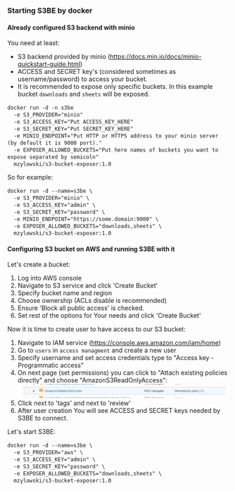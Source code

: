 ### Starting S3BE by docker


#### Already configured S3 backend with minio
You need at least:
* S3 backend provided by minio (https://docs.min.io/docs/minio-quickstart-guide.html)
* ACCESS and SECRET key's (considered sometimes as username/password) to access your bucket.
* It is recommended to expose only specific buckets. In this example bucket `downloads` and `sheets` will be exposed.

```
docker run -d -n s3be
  -e S3_PROVIDER="minio"
  -e S3_ACCESS_KEY="Put ACCESS_KEY_HERE"
  -e S3_SECRET_KEY="Put SECRET_KEY_HERE"
  -e MINIO_ENDPOINT="Put HTTP or HTTPS address to your minio server (by default it is 9000 port)."
  -e EXPOSER_ALLOWED_BUCKETS="Put here names of buckets you want to expose separated by semicoln"
  mzylowski/s3-bucket-exposer:1.0
```
So for example:
```
docker run -d --name=s3be \
  -e S3_PROVIDER="minio" \
  -e S3_ACCESS_KEY="admin" \
  -e S3_SECRET_KEY="password" \
  -e MINIO_ENDPOINT="https://some.domain:9000" \
  -e EXPOSER_ALLOWED_BUCKETS="downloads,sheets" \
  mzylowski/s3-bucket-exposer:1.0
```

#### Configuring S3 bucket on AWS and running S3BE with it
Let's create a bucket:
1. Log into AWS console
2. Navigate to S3 service and click 'Create Bucket'
3. Specify bucket name and region
4. Choose ownership (ACLs disable is recommended)
5. Ensure 'Block all public access' is checked.
6. Set rest of the options for Your needs and click 'Create Bucket'

Now it is time to create user to have access to our S3 bucket:
1. Navigate to IAM service (https://console.aws.amazon.com/iam/home)
2. Go to `users` in `access managment` and create a new user
3. Specify username and set access credentials type to "Access key - Programmatic access"
4. On next page (set permissions) you can click to "Attach existing policies directly" and choose "AmazonS3ReadOnlyAccess":
![minimal required policy](aws_minimal_policy.png)
5. Click next to 'tags' and next to 'review'
6. After user creation You will see ACCESS and SECRET keys needed by S3BE to connect.

Let's start S3BE:
```
docker run -d --name=s3be \
  -e S3_PROVIDER="aws" \
  -e S3_ACCESS_KEY="admin" \
  -e S3_SECRET_KEY="password" \
  -e EXPOSER_ALLOWED_BUCKETS="downloads,sheets" \
  mzylowski/s3-bucket-exposer:1.0
```
